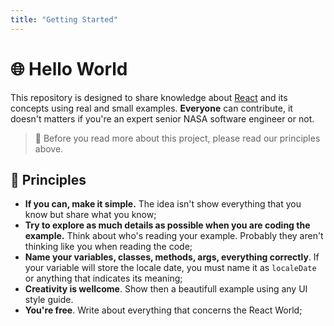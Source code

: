 ```yaml
---
title: "Getting Started"
---
```


# :globe_with_meridians: Hello World

This repository is designed to share knowledge about [React](https://pt-br.reactjs.org/) and its concepts using real and small examples. **Everyone** can contribute, it doesn't matters if you're an expert senior NASA software engineer or not.

> :speech_balloon: Before you read more about this project, please read our principles above.

## :page_with_curl: Principles

- **If you can, make it simple.** The idea isn't show everything that you know but share what you know;
- **Try to explore as much details as possible when you are coding the example.** Think about who's reading your example. Probably they aren't thinking like you when reading the code;
- **Name your variables, classes, methods, args, everything correctly**. If your variable will store the locale date, you must name it as ```localeDate``` or anything that indicates its meaning;
- **Creativity is wellcome**. Show then a beautifull example using any UI style guide.
- **You're free**. Write about everything that concerns the React World;